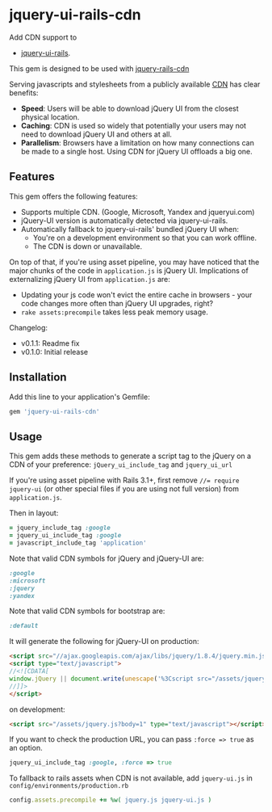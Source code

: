 # jquery-ui-rails-cdn

Add CDN support to

* [jquery-ui-rails](https://github.com/joliss/jquery-ui-rails).

This gem is designed to be used with [jquery-rails-cdn](https://github.com/kenn/jquery-rails-cdn)

Serving javascripts and stylesheets from a publicly available [CDN](http://en.wikipedia.org/wiki/Content_Delivery_Network) has clear benefits:

* **Speed**: Users will be able to download jQuery UI from the closest physical location.
* **Caching**: CDN is used so widely that potentially your users may not need to download jQuery UI and others at all.
* **Parallelism**: Browsers have a limitation on how many connections can be made to a single host. Using CDN for jQuery UI offloads a big one.

## Features

This gem offers the following features:

* Supports multiple CDN. (Google, Microsoft, Yandex and jqueryui.com)
* jQuery-UI version is automatically detected via jquery-ui-rails.
* Automatically fallback to jquery-ui-rails' bundled jQuery UI when:
  * You're on a development environment so that you can work offline.
  * The CDN is down or unavailable.

On top of that, if you're using asset pipeline, you may have noticed that the major chunks of the code in `application.js` is jQuery UI. Implications of externalizing jQuery UI from `application.js` are:

* Updating your js code won't evict the entire cache in browsers - your code changes more often than jQuery UI upgrades, right?
* `rake assets:precompile` takes less peak memory usage.

Changelog:

* v0.1.1: Readme fix
* v0.1.0: Initial release

## Installation

Add this line to your application's Gemfile:

```ruby
gem 'jquery-ui-rails-cdn'
```

## Usage

This gem adds these methods to generate a script tag to the jQuery on a CDN of your preference:
`jQuery_ui_include_tag` and `jquery_ui_url`

If you're using asset pipeline with Rails 3.1+, first remove `//= require jquery-ui` (or other special files if you are using not full version) from `application.js`.

Then in layout:

```ruby
= jquery_include_tag :google
= jquery_ui_include_tag :google
= javascript_include_tag 'application'
```

Note that valid CDN symbols for jQuery and jQuery-UI are:

```ruby
:google
:microsoft
:jquery
:yandex
```

Note that valid CDN symbols for bootstrap are:

```ruby
:default
```

It will generate the following for jQuery-UI on production:

```html
<script src="//ajax.googleapis.com/ajax/libs/jquery/1.8.4/jquery.min.js" type="text/javascript"></script>
<script type="text/javascript">
//<![CDATA[
window.jQuery || document.write(unescape('%3Cscript src="/assets/jquery-ui-3aaa3fa0b0207a1abcd30555987cd4cc.js" type="text/javascript">%3C/script>'))
//]]>
</script>
```

on development:

```html
<script src="/assets/jquery.js?body=1" type="text/javascript"></script>
```

If you want to check the production URL, you can pass `:force => true` as an option.

```ruby
jquery_ui_include_tag :google, :force => true
```

To fallback to rails assets when CDN is not available, add `jquery-ui.js` in `config/environments/production.rb`

```ruby
config.assets.precompile += %w( jquery.js jquery-ui.js )
```
